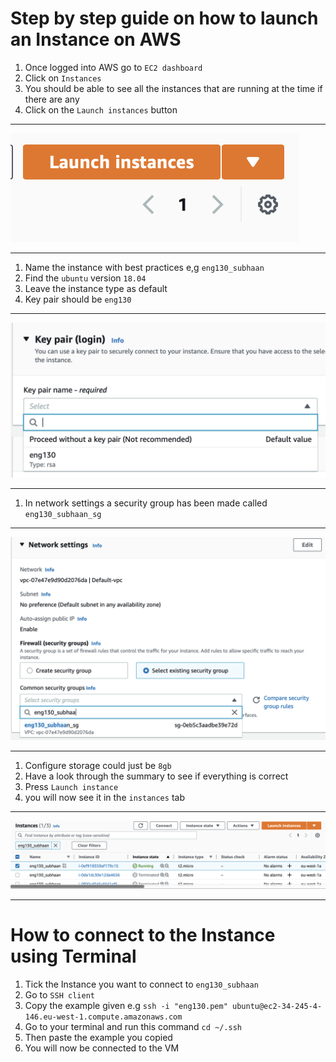 # Step by step guide on how to launch an Instance on AWS

1. Once logged into AWS go to `EC2 dashboard`
2. Click on `Instances`
3. You should be able to see all the instances that are running at the time if there are any
4. Click on the `Launch instances` button 
---
![alt text](https://github.com/Subzy132/eng130-aws-intro/blob/main/images/Step1.png)

---

1. Name the instance with best practices e,g `eng130_subhaan`
2. Find the `ubuntu` version `18.04`
3. Leave the instance type as default
4. Key pair should be  `eng130` 
---   
![alt text](https://github.com/Subzy132/eng130-aws-intro/blob/main/images/Step2.png)

---

1.  In network settings a security group has been made called `eng130_subhaan_sg` 

---
![alt text](https://github.com/Subzy132/eng130-aws-intro/blob/main/images/Step3.png)

---

1.  Configure storage could just be `8gb`
2.  Have a look through the summary to see if everything is correct
3.  Press `Launch instance` 
4.  you will now see it in the `instances` tab 
---

![alt text](https://github.com/Subzy132/eng130-aws-intro/blob/main/images/Step4.png)

---

# How to connect to the Instance using Terminal

1. Tick the Instance you want to connect to `eng130_subhaan`
2. Go to `SSH client` 
3. Copy the example given e.g `ssh -i "eng130.pem" ubuntu@ec2-34-245-4-146.eu-west-1.compute.amazonaws.com` 
4. Go to your terminal and run this command `cd ~/.ssh`
5. Then paste the example you copied
6. You will now be connected to the VM